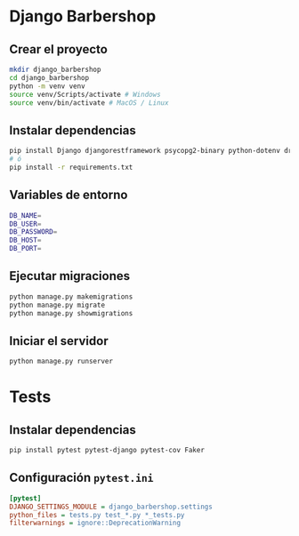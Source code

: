 # Django Barbershop

## Crear el proyecto

```bash
mkdir django_barbershop
cd django_barbershop
python -m venv venv
source venv/Scripts/activate # Windows
source venv/bin/activate # MacOS / Linux
```

## Instalar dependencias

```bash
pip install Django djangorestframework psycopg2-binary python-dotenv drf-spectacular django-cors-headers
# ó
pip install -r requirements.txt
```

## Variables de entorno

```bash
DB_NAME=
DB_USER=
DB_PASSWORD=
DB_HOST=
DB_PORT=
```

## Ejecutar migraciones

```bash
python manage.py makemigrations
python manage.py migrate
python manage.py showmigrations
```

## Iniciar el servidor

```bash
python manage.py runserver
```

# Tests

## Instalar dependencias

```bash
pip install pytest pytest-django pytest-cov Faker
```

## Configuración `pytest.ini`

```ini
[pytest]
DJANGO_SETTINGS_MODULE = django_barbershop.settings
python_files = tests.py test_*.py *_tests.py
filterwarnings = ignore::DeprecationWarning
```